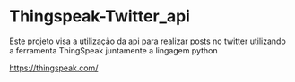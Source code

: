 # Thingspeak-Twitter_api
Este projeto visa a utilização da api para realizar posts no twitter utilizando a ferramenta ThingSpeak juntamente a lingagem python

https://thingspeak.com/
